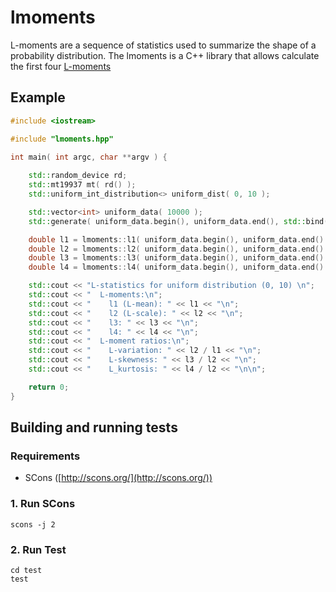 lmoments
========

L-moments are a sequence of statistics used to summarize the shape of a probability distribution. The lmoments is a C++ library that allows calculate the first four [L-moments](https://en.wikipedia.org/wiki/L-moment)

Example
-------

```C++
#include <iostream>

#include "lmoments.hpp"

int main( int argc, char **argv ) {
    
    std::random_device rd;
    std::mt19937 mt( rd() );
    std::uniform_int_distribution<> uniform_dist( 0, 10 );

    std::vector<int> uniform_data( 10000 );
    std::generate( uniform_data.begin(), uniform_data.end(), std::bind( uniform_dist, std::ref( mt ) ) );

    double l1 = lmoments::l1( uniform_data.begin(), uniform_data.end() );
    double l2 = lmoments::l2( uniform_data.begin(), uniform_data.end() );
    double l3 = lmoments::l3( uniform_data.begin(), uniform_data.end() );
    double l4 = lmoments::l4( uniform_data.begin(), uniform_data.end() );

    std::cout << "L-statistics for uniform distribution (0, 10) \n";
    std::cout << "  L-moments:\n";
    std::cout << "    l1 (L-mean): " << l1 << "\n";
    std::cout << "    l2 (L-scale): " << l2 << "\n";
    std::cout << "    l3: " << l3 << "\n";
    std::cout << "    l4: " << l4 << "\n";
    std::cout << "  L-moment ratios:\n";
    std::cout << "    L-variation: " << l2 / l1 << "\n";
    std::cout << "    L-skewness: " << l3 / l2 << "\n";
    std::cout << "    L_kurtosis: " << l4 / l2 << "\n\n";

    return 0;
}
```

Building and running tests
--------------------------

### Requirements
  * SCons ([http://scons.org/](http://scons.org/))

### 1. Run SCons
    scons -j 2

### 2. Run Test
    cd test
    test